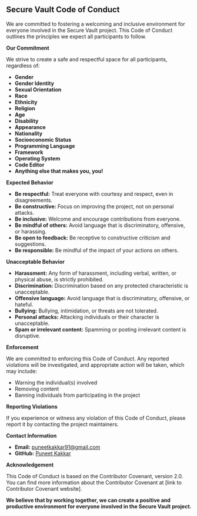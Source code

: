 ## Secure Vault Code of Conduct

We are committed to fostering a welcoming and inclusive environment for everyone involved in the Secure Vault project. This Code of Conduct outlines the principles we expect all participants to follow.

**Our Commitment**

We strive to create a safe and respectful space for all participants, regardless of:

* **Gender**
* **Gender Identity**
* **Sexual Orientation**
* **Race**
* **Ethnicity**
* **Religion**
* **Age**
* **Disability**
* **Appearance**
* **Nationality**
* **Socioeconomic Status**
* **Programming Language**
* **Framework**
* **Operating System**
* **Code Editor**
* **Anything else that makes you, you!**

**Expected Behavior**

* **Be respectful:** Treat everyone with courtesy and respect, even in disagreements.
* **Be constructive:**  Focus on improving the project, not on personal attacks.
* **Be inclusive:** Welcome and encourage contributions from everyone.
* **Be mindful of others:** Avoid language that is discriminatory, offensive, or harassing.
* **Be open to feedback:**  Be receptive to constructive criticism and suggestions.
* **Be responsible:** Be mindful of the impact of your actions on others.

**Unacceptable Behavior**

* **Harassment:**  Any form of harassment, including verbal, written, or physical abuse, is strictly prohibited.
* **Discrimination:**  Discrimination based on any protected characteristic is unacceptable.
* **Offensive language:**  Avoid language that is discriminatory, offensive, or hateful.
* **Bullying:**  Bullying, intimidation, or threats are not tolerated.
* **Personal attacks:**  Attacking individuals or their character is unacceptable.
* **Spam or irrelevant content:**  Spamming or posting irrelevant content is disruptive.

**Enforcement**

We are committed to enforcing this Code of Conduct. Any reported violations will be investigated, and appropriate action will be taken, which may include:

* Warning the individual(s) involved
* Removing content
* Banning individuals from participating in the project

**Reporting Violations**

If you experience or witness any violation of this Code of Conduct, please report it by contacting the project maintainers. 

**Contact Information**

* **Email:** puneetkakkar91@gmail.com
* **GitHub:** [Puneet Kakkar](https://github.com/puneetkakkar)

**Acknowledgement**

This Code of Conduct is based on the Contributor Covenant, version 2.0. You can find more information about the Contributor Covenant at [link to Contributor Covenant website].

**We believe that by working together, we can create a positive and productive environment for everyone involved in the Secure Vault project.**